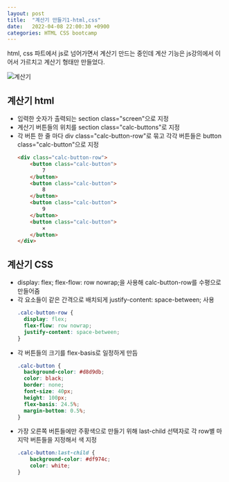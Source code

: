 ```yaml
---
layout: post
title:  "계산기 만들기1-html,css"
date:   2022-04-08 22:00:30 +0900
categories: HTML CSS bootcamp
---
```


html, css 파트에서 js로 넘어가면서 계산기 만드는 중인데 계산 기능은 js강의에서 이어서 가르치고 계산기 형태만 만들었다. 

![계산기](https://user-images.githubusercontent.com/84063843/162441049-fa40e5a4-d0a9-4f4a-a307-8d992fe26311.PNG)

## 계산기 html
- 입력한 숫자가 출력되는 section class="screen"으로 지정
- 계산기 버튼들의 위치를 section class="calc-buttons"로 지정
- 각 버튼 한 줄 마다 div class="calc-button-row"로 묶고 각각 버튼들은 button class="calc-button"으로 지정
  ```html
  <div class="calc-button-row">
      <button class="calc-button">
          7
      </button>
      <button class="calc-button">
          8
      </button>
      <button class="calc-button">
          9
      </button>
      <button class="calc-button">
          ×
      </button>
  </div>
  ```

## 계산기 CSS
- display: flex; flex-flow: row nowrap;을 사용해 calc-button-row를 수평으로 만들어줌
- 각 요소들이 같은 간격으로 배치되게 justify-content: space-between; 사용
  ```css
  .calc-button-row {
    display: flex;
    flex-flow: row nowrap;
    justify-content: space-between;
  }
  ```
- 각 버튼들의 크기를 flex-basis로 일정하게 만듬
  ```css
  .calc-button {
    background-color: #d8d9db;
    color: black;
    border: none;
    font-size: 40px;
    height: 100px;
    flex-basis: 24.5%;
    margin-bottom: 0.5%;
  }
  ```
- 가장 오른쪽 버튼들에만 주황색으로 만들기 위해 last-child 선택자로 각 row별 마지막 버튼들을 지정해서 색 지정
  ```css
  .calc-button:last-child {
      background-color: #df974c;
      color: white;
  }
  ```
